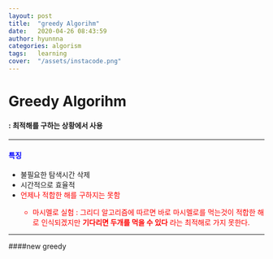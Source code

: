 ```yaml
---
layout: post
title:  "greedy Algorihm"
date:   2020-04-26 08:43:59
author: hyunnna
categories: algorism
tags:	learning
cover:  "/assets/instacode.png"
---
```


# Greedy Algorihm
#### : 최적해를 구하는 상황에서 사용 

***

#### **<span style = "color:blue">특징</span>**
* 불필요한 탐색시간 삭제                                 
* 시간적으로 효율적        
* <span style = "color:red">언제나 적합한 해를 구하지는 못함    
     - 마시멜로 실험 : 그리디 알고리즘에 따르면 바로 마시멜로를 먹는것이 적합한 해로 인식되겠지만        **기다리면 두개를 먹을 수 있다** 라는 최적해로 가지 못한다.

***

####new greedy


 